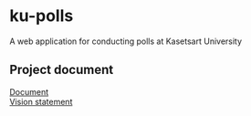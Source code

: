 # ku-polls

A web application for conducting polls at Kasetsart University

## Project document    

[Document](../../wiki/home)  
[Vision statement]()
